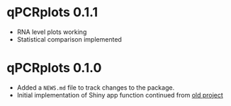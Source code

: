 # qPCRplots 0.1.1

* RNA level plots working
* Statistical comparison implemented

# qPCRplots 0.1.0

* Added a `NEWS.md` file to track changes to the package.
* Initial implementation of Shiny app function continued from [old project](https://github.com/luciorq/qPCRplots-App)
